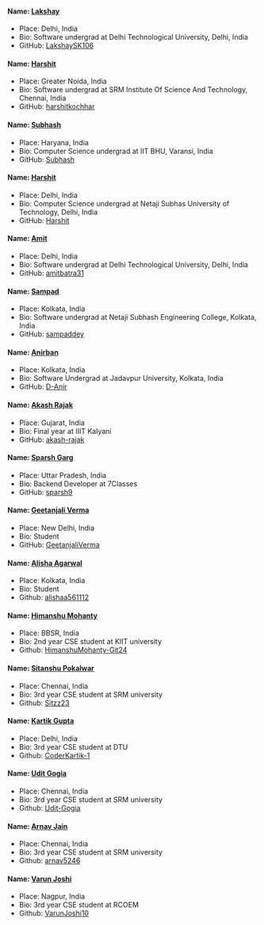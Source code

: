 #### Name: [Lakshay](https://github.com/LakshaySK106)

- Place: Delhi, India
- Bio: Software undergrad at Delhi Technological University, Delhi, India
- GitHub: [LakshaySK106](https://github.com/LakshaySK106)

#### Name: [Harshit](https://github.com/harshitkochhar)

- Place: Greater Noida, India
- Bio: Software undergrad at SRM Institute Of Science And Technology, Chennai, India
- GitHub: [harshitkochhar](https://github.com/harshitkochhar)

#### Name: [Subhash](https://github.com/isheoran)
- Place: Haryana, India
- Bio: Computer Science undergrad at IIT BHU, Varansi, India
- GitHub: [Subhash](https://github.com/isheoran)

#### Name: [Harshit](https://github.com/HarshitMittal01)
- Place: Delhi, India
- Bio: Computer Science undergrad at Netaji Subhas University of Technology, Delhi, India
- GitHub: [Harshit](https://github.com/HarshitMittal01)

#### Name: [Amit](https://github.com/amitbatra31)

- Place: Delhi, India
- Bio: Software undergrad at Delhi Technological University, Delhi, India
- GitHub: [amitbatra31](https://github.com/amitbatra31)

#### Name: [Sampad](https://github.com/sampaddey)

- Place: Kolkata, India
- Bio: Software undergrad at Netaji Subhash Engineering College, Kolkata, India
- GitHub: [sampaddey](https://github.com/sampaddey)

#### Name: [Anirban](https://github.com/D-Anir)

- Place: Kolkata, India
- Bio: Software Undergrad at Jadavpur University, Kolkata, India
- GitHub: [D-Anir](https://github.com/D-Anir)

#### Name: [Akash Rajak](https://github.com/akash-rajak)

- Place: Gujarat, India
- Bio: Final year at IIIT Kalyani
- GitHub: [akash-rajak](https://github.com/akash-rajak)

#### Name: [Sparsh Garg](https://github.com/sparsh9)

- Place: Uttar Pradesh, India
- Bio: Backend Developer at 7Classes
- GitHub: [sparsh9](https://github.com/sparsh9)

#### Name: [Geetanjali Verma](https://github.com/geetanjaliverma)

- Place: New Delhi, India
- Bio: Student
- GitHub: [GeetanjaliVerma](https://github.com/geetanjaliverma)

#### Name: [Alisha Agarwal](https://github.com/alishaa561112)

- Place: Kolkata, India
- Bio: Student
- Github: [alishaa561112](https://github.com/alishaa561112)

#### Name: [Himanshu Mohanty](https://github.com/HimanshuMohanty-Git24)

- Place: BBSR, India
- Bio: 2nd year CSE student at KIIT university
- Github: [HimanshuMohanty-Git24](https://github.com/HimanshuMohanty-Git24)

#### Name: [Sitanshu Pokalwar](https://github.com/Sitzz23)

- Place: Chennai, India
- Bio: 3rd year CSE student at SRM university
- Github: [Sitzz23](https://github.com/Sitzz23)

#### Name: [Kartik Gupta](https://github.com/CoderKartik-1)

- Place: Delhi, India
- Bio: 3rd year CSE student at DTU
- Github: [CoderKartik-1](https://github.com/CoderKartik-1)

#### Name: [Udit Gogia](https://github.com/Udit-Gogia)

- Place: Chennai, India
- Bio: 3rd year CSE student at SRM university
- Github: [Udit-Gogia](https://github.com/Udit-Gogia)

#### Name: [Arnav Jain](https://github.com/arnav5246)

- Place: Chennai, India
- Bio: 3rd year CSE student at SRM university
- Github: [arnav5246](https://github.com/arnav5246)

#### Name: [Varun Joshi](https://github.com/VarunJoshi10)

- Place: Nagpur, India
- Bio: 3rd year CSE student at RCOEM
- Github: [VarunJoshi10](https://github.com/VarunJoshi10)

